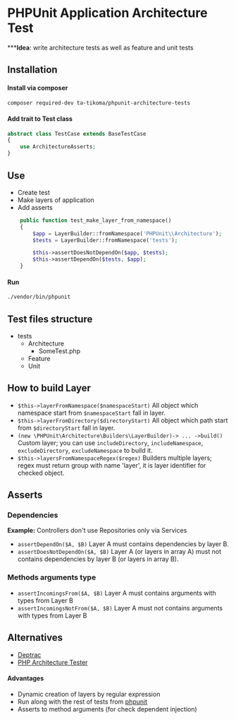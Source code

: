 # PHPUnit Application Architecture Test

*****Idea**: write architecture tests as well as feature and unit tests

## Installation

#### Install via composer

```bash
composer required-dev ta-tikoma/phpunit-architecture-tests
```

#### Add trait to Test class

```php
abstract class TestCase extends BaseTestCase
{
    use ArchitectureAsserts;
}
```

## Use

- Create test
- Make layers of application
- Add asserts

```php
    public function test_make_layer_from_namespace()
    {
        $app = LayerBuilder::fromNamespace('PHPUnit\\Architecture');
        $tests = LayerBuilder::fromNamespace('tests');

        $this->assertDoesNotDependOn($app, $tests);
        $this->assertDependOn($tests, $app);
    }

```

#### Run
```bash
./vendor/bin/phpunit
```

## Test files structure

- tests
    - Architecture
        - SomeTest.php
    - Feature
    - Unit

## How to build Layer

- `$this->layerFromNamespace($namespaceStart)` All object which namespace start from `$namespaceStart` fall in layer.
- `$this->layerFromDirectory($directoryStart)` All object which path start from `$directoryStart` fall in layer.
- `(new \PHPUnit\Architecture\Builders\LayerBuilder)-> ... ->build()` Custom layer; you can use `includeDirectory`, `includeNamespace`, `excludeDirectory`, `excludeNamespace` to build it.
- `$this->layersFromNamespaceRegex($regex)` Builders multiple layers; regex must return group with name 'layer', it is layer identifier for checked object.

## Asserts

### Dependencies

**Example:** Controllers don't use Repositories only via Services

- `assertDependOn($A, $B)` Layer A must contains dependencies by layer B.
- `assertDoesNotDependOn($A, $B)` Layer A (or layers in array A) must not contains dependencies by layer B (or layers in array B).

### Methods arguments type

- `assertIncomingsFrom($A, $B)` Layer A must contains arguments with types from Layer B
- `assertIncomingsNotFrom($A, $B)` Layer A must not contains arguments with types from Layer B

## Alternatives
- [Deptrac](https://github.com/qossmic/deptrac)
- [PHP Architecture Tester](https://github.com/carlosas/phpat)

#### Advantages
- Dynamic creation of layers by regular expression
- Run along with the rest of tests from [phpunit](https://github.com/sebastianbergmann/phpunit)
- Asserts to method arguments (for check dependent injection)
